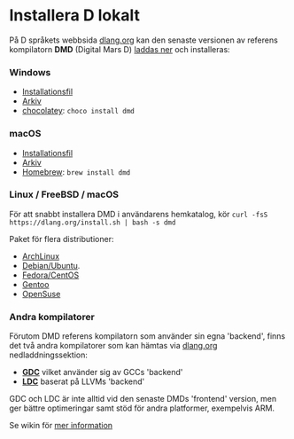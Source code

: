 # Installera D lokalt

På D språkets webbsida [dlang.org](https://dlang.org) kan den senaste
versionen av referens kompilatorn **DMD** (Digital Mars D)
[laddas ner](http://dlang.org/download.html) och installeras:

### Windows

* [Installationsfil](http://downloads.dlang.org/releases/2.x/{{latest-release}}/dmd-{{latest-release}}.exe)
* [Arkiv](http://downloads.dlang.org/releases/2.x/{{latest-release}}/dmd.{{latest-release}}.windows.7z)
* [chocolatey](https://chocolatey.org/packages/dmd): `choco install dmd`

### macOS

* [Installationsfil](http://downloads.dlang.org/releases/2.x/{{latest-release}}/dmd.{{latest-release}}.dmg)
* [Arkiv](http://downloads.dlang.org/releases/2.x/{{latest-release}}/dmd.{{latest-release}}.osx.tar.xz)
* [Homebrew](http://brew.sh): `brew install dmd`

### Linux / FreeBSD / macOS

För att snabbt installera DMD i användarens hemkatalog, kör `curl -fsS
https://dlang.org/install.sh | bash -s dmd`

Paket för flera distributioner:

* [ArchLinux](https://wiki.archlinux.org/index.php/D_(programming_language))
* [Debian/Ubuntu](http://d-apt.sourceforge.net).
* [Fedora/CentOS](http://dlang.org/download.html#dmd)
* [Gentoo](https://wiki.gentoo.org/wiki/Dlang)
* [OpenSuse](http://dlang.org/download.html#dmd)

### Andra kompilatorer

Förutom DMD referens kompilatorn som använder sin egna 'backend', finns
det två andra kompilatorer som kan hämtas via [dlang.org](https://dlang.org)
nedladdningssektion:
* [**GDC**](http://gdcproject.org/downloads) vilket använder sig av GCCs 'backend'
* [**LDC**](https://github.com/ldc-developers/ldc#installation) baserat på LLVMs 'backend'

GDC och LDC är inte alltid vid den senaste DMDs 'frontend' version, men
ger bättre optimeringar samt stöd för andra platformer, exempelvis ARM.

Se wikin för [mer information](https://wiki.dlang.org/Compilers)
